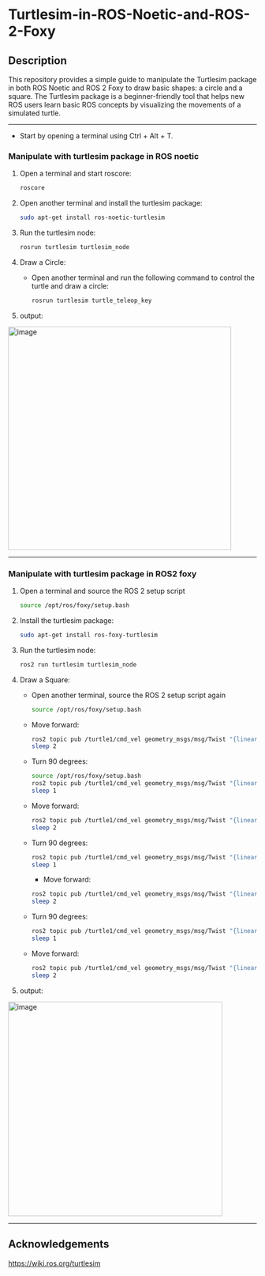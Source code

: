 # Turtlesim-in-ROS-Noetic-and-ROS-2-Foxy

## Description 
This repository provides a simple guide to manipulate the Turtlesim package in both ROS Noetic and ROS 2 Foxy to draw basic shapes: a circle and a square. The Turtlesim package is a beginner-friendly tool that helps new ROS users learn basic ROS concepts by visualizing the movements of a simulated turtle.

---

* Start by opening a terminal using Ctrl + Alt + T.

### Manipulate with turtlesim package in ROS noetic

1. Open a terminal and start roscore:
     ```bash
     roscore
     ```
     
2. Open another terminal and install the turtlesim package:
     ```bash
     sudo apt-get install ros-noetic-turtlesim
     ```
     
3. Run the turtlesim node:
     ```bash
     rosrun turtlesim turtlesim_node
     ```
4. Draw a Circle:
   - Open another terminal and run the following command to control the turtle and draw a circle:
     ```bash
     rosrun turtlesim turtle_teleop_key
     ```
     
5. output:
  <img width="452" alt="image" src="https://github.com/GDHadeel/Turtlesim-in-ROS-Noetic-and-ROS-2-Foxy/assets/126657301/a1740d80-bb19-4bd8-b0c5-bc8a9524ff86">

---

### Manipulate with turtlesim package in ROS2 foxy

1. Open a terminal and source the ROS 2 setup script
     ```bash
     source /opt/ros/foxy/setup.bash
     ```
     
2. Install the turtlesim package:
     ```bash
     sudo apt-get install ros-foxy-turtlesim
     ```
     
3. Run the turtlesim node:
     ```bash
     ros2 run turtlesim turtlesim_node
     ```
4. Draw a Square:
   - Open another terminal, source the ROS 2 setup script again
     ```bash
     source /opt/ros/foxy/setup.bash
     ```
   - Move forward:
     ```bash
     ros2 topic pub /turtle1/cmd_vel geometry_msgs/msg/Twist "{linear: {x: 2.0, y: 0.0, z: 0.0}, angular: {x: 0.0, y: 0.0, z: 0.0}}" -1
     sleep 2
     ```
   - Turn 90 degrees:
     ```bash
     source /opt/ros/foxy/setup.bash
     ros2 topic pub /turtle1/cmd_vel geometry_msgs/msg/Twist "{linear: {x: 0.0, y: 0.0, z: 0.0}, angular: {x: 0.0, y: 0.0, z: 1.5708}}" -1
     sleep 1
     ```
   - Move forward:
     ```bash
     ros2 topic pub /turtle1/cmd_vel geometry_msgs/msg/Twist "{linear: {x: 2.0, y: 0.0, z: 0.0}, angular: {x: 0.0, y: 0.0, z: 0.0}}" -1
     sleep 2
     ```
   - Turn 90 degrees:
     ```bash
     ros2 topic pub /turtle1/cmd_vel geometry_msgs/msg/Twist "{linear: {x: 0.0, y: 0.0, z: 0.0}, angular: {x: 0.0, y: 0.0, z: 1.5708}}" -1
     sleep 1
     ```
     - Move forward:
     ```bash
     ros2 topic pub /turtle1/cmd_vel geometry_msgs/msg/Twist "{linear: {x: 2.0, y: 0.0, z: 0.0}, angular: {x: 0.0, y: 0.0, z: 0.0}}" -1
     sleep 2
     ```
   - Turn 90 degrees:
     ```bash
     ros2 topic pub /turtle1/cmd_vel geometry_msgs/msg/Twist "{linear: {x: 0.0, y: 0.0, z: 0.0}, angular: {x: 0.0, y: 0.0, z: 1.5708}}" -1
     sleep 1
     ```
   - Move forward:
     ```bash
     ros2 topic pub /turtle1/cmd_vel geometry_msgs/msg/Twist "{linear: {x: 2.0, y: 0.0, z: 0.0}, angular: {x: 0.0, y: 0.0, z: 0.0}}" -1
     sleep 2
     ```
     
5. output:
  <img width="434" alt="image" src="https://github.com/GDHadeel/Turtlesim-in-ROS-Noetic-and-ROS-2-Foxy/assets/126657301/992beca9-7246-41a7-970c-0db019d9b5b3">

---

## Acknowledgements
https://wiki.ros.org/turtlesim




